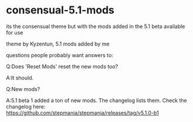 # consensual-5.1-mods
its the consensual theme but with the mods added in the 5.1 beta available for use

theme by Kyzentun, 5.1 mods added by me

questions people probably want answers to:

Q:Does 'Reset Mods' reset the new mods too?

A:It should.


Q:New mods?

A:5.1 beta 1 added a ton of new mods. The changelog lists them. Check the changelog here: https://github.com/stepmania/stepmania/releases/tag/v5.1.0-b1
